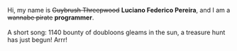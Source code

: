 Hi, my name is ~~Guybrush Threepwood~~ **Luciano Federico Pereira**, and I am a ~~wannabe pirate~~ **programmer**.<br><br>A short song: 1140 bounty of doubloons gleams in the sun, a treasure hunt has just begun! Arrr!
